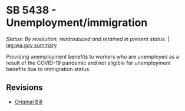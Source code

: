 # SB 5438 - Unemployment/immigration
*Status: By resolution, reintroduced and retained in present status.* | [leg.wa.gov summary](https://app.leg.wa.gov/billsummary?BillNumber=5438&Year=2021)

Providing unemployment benefits to workers who are unemployed as a result of the COVID-19 pandemic and not eligible for unemployment benefits due to immigration status.

## Revisions
* [Original Bill](1/)
